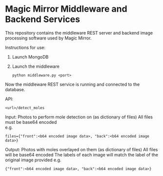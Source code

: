 # Magic Mirror Middleware and Backend Services
This repository contains the middleware REST server and backend image processing software used
by Magic Mirror. 

Instructions for use:
1. Launch MongoDB
2. Launch the middleware

	`python middleware.py <port>`

Now the middleware REST service is running and connected to the database.

API:

`<url>/detect_moles`

Input:
	Photos to perform mole detection on (as dictionary of files)
	All files must be base64 encoded	
	e.g. 
	
	files={"front":<b64 encoded image data>, "back":<b64 encoded image data>}
	
Output:
	Photos with moles overlayed on them (as dictionary of files)
	All files will be base64 encoded
	The labels of each image will match the label of the original image provided
	e.g. 
	
	{"front":<b64 encoded image data>, "back":<b64 encoded image data>}
